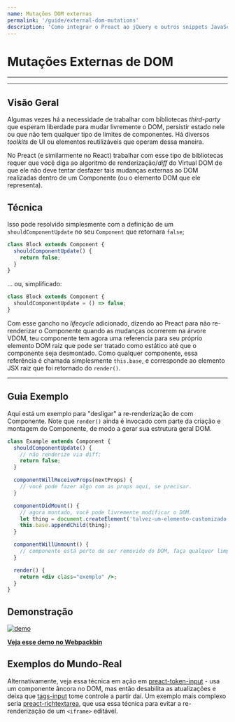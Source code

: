 ```yaml
---
name: Mutações DOM externas
permalink: '/guide/external-dom-mutations'
description: 'Como integrar o Preact ao jQuery e outros snippets JavaScript que modificam o DOM diretamente'
---
```


# Mutações Externas de DOM

---

<toc></toc>

---

## Visão Geral

Algumas vezes há a necessidade de trabalhar com bibliotecas _third-party_ que esperam liberdade para mudar livremente o DOM, persistir estado nele ou que não tem qualquer tipo de limites de componentes. Há diversos _toolkits_ de UI ou elementos reutilizáveis que operam dessa maneira.

 No Preact (e similarmente no React) trabalhar com esse tipo de bibliotecas requer que você diga ao algoritmo de renderização/_diff_ do Virtual DOM de que ele não deve tentar desfazer tais mudanças externas ao DOM realizadas dentro de um Componente (ou o elemento DOM que ele representa).

## Técnica

Isso pode resolvido simplesmente com a definição de um `shouldComponentUpdate` no seu `Component` que retornara `false`;

```js
class Block extends Component {
  shouldComponentUpdate() {
    return false;
  }
}
```

... ou, simplificado:

```js
class Block extends Component {
  shouldComponentUpdate = () => false;
}
```

Com esse gancho no _lifecycle_ adicionado, dizendo ao Preact para não re-renderizar o Componente quando as mudanças ocorrerem na árvore VDOM, teu componente tem agora uma referencia para seu próprio elemento DOM raiz que pode ser tratado como estático até que o componente seja desmontado. Como qualquer componente, essa referência é chamada simplesmente `this.base`, e corresponde ao elemento JSX raiz que foi retornado do `render()`.

---

## Guia Exemplo

Aqui está um exemplo para "desligar" a re-renderização de com Componente. Note que `render()` ainda é invocado com parte da criação e montagem do Componente, de modo a gerar sua estrutura geral DOM.

```jsx
class Example extends Component {
  shouldComponentUpdate() {
    // não renderize via diff:
    return false;
  }

  componentWillReceiveProps(nextProps) {
    // você pode fazer algo com as props aqui, se precisar.
  }

  componentDidMount() {
    // agora montado, você pode livremente modificar o DOM.
    let thing = document.createElement('talvez-um-elemento-customizado');
    this.base.appendChild(thing);
  }

  componentWillUnmount() {
    // componente está perto de ser removido do DOM, faça qualquer limpeza.
  }

  render() {
    return <div class="exemplo" />;
  }
}
```


## Demonstração

[![demo](https://i.gyazo.com/a63622edbeefb2e86d6c0d9c8d66e582.gif)](http://www.webpackbin.com/V1hyNQbpe)

[**Veja esse demo no Webpackbin**](https://www.webpackbin.com/bins/-KflCmJ5bvKsRF8WDkzb)

## Exemplos do Mundo-Real

Alternativamente, veja essa técnica em ação em [preact-token-input](https://github.com/developit/preact-token-input/blob/master/src/index.js) - usa um componente âncora no DOM, mas então desabilita as atualizações e deixa que [tags-input](https://github.com/developit/tags-input) tome controle a partir daí.
Um exemplo mais complexo seria [preact-richtextarea](https://github.com/developit/preact-richtextarea), que usa essa técnica para evitar a re-renderização de um `<iframe>` editável.
